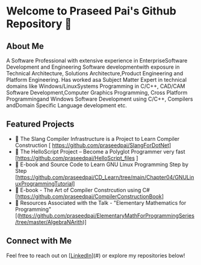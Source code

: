 # Welcome to Praseed Pai's Github Repository 🚀
## About Me
A Software Professional with extensive experience in EnterpriseSoftware Development and Engineering Software developmentwith exposure in Technical Architecture, Solutions Architecture,Product Engineering and Platform Engineering. Has worked asa Subject Matter Expert in technical domains like Windows/LinuxSystems Programming in C/C++, CAD/CAM Software Development,Computer Graphics Programming, Cross Platform Programmingand Windows Software Development using C/C++, Compilers andDomain Specific Language development etc.
## Featured Projects
- 🔹 The Slang Compiler Infrastructure is a Project to Learn Compiler Construction [ https://github.com/praseedpai/SlangForDotNet]
- 🔹 The HelloScript Project – Become a Polyglot Programmer very fast [https://github.com/praseedpai/HelloScript_files ]
- 🔹 E-book and Source Code to Learn GNU Linux Programming Step by Step [https://github.com/praseedpai/CD_Learn/tree/main/Chapter04/GNULinuxProgrammingTutorial]
- 🔹 E-book - The Art of Compiler Constrcution using C# [https://github.com/praseedpai/CompilerConstructionBook]
- 🔹 Resources Associated with the Talk - "Elementary Mathematics for Programming"  [(https://github.com/praseedpai/ElementaryMathForProgrammingSeries/tree/master/AlgebraNArith)]

## Connect with Me
Feel free to reach out on [[LinkedIn](https://www.linkedin.com/in/praseed-pai-k-t-369ba225/)](#) or explore my repositories below!


<!--
**praseedpai/praseedpai** is a ✨ _special_ ✨ repository because its `README.md` (this file) appears on your GitHub profile.

Here are some ideas to get you started:

- 🔭 I’m currently working on ...
- 🌱 I’m currently learning ...
- 👯 I’m looking to collaborate on ...
- 🤔 I’m looking for help with ...
- 💬 Ask me about ...
- 📫 How to reach me: ...
- 😄 Pronouns: ...
- ⚡ Fun fact: ...
-->
